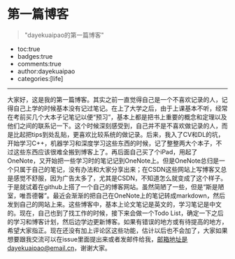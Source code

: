 # 第一篇博客
> "dayekuaipao的第一篇博客"
- toc:true
- badges:true
- comments:true
- author:dayekuaipao
- categories:[life]
---

大家好，这是我的第一篇博客。其实之前一直觉得自己是一个不喜欢记录的人，记得自己上学的时候基本没有记过笔记。在上了大学之后，由于上课基本不听，经常在考前买几个大本子记笔记以便“预习”，基本上都是把书上重要的概念和定理以及他们之间的联系记一下。这个时候深刻感受到，自己并不是不喜欢做记录的人，而是比起把tips到处乱贴，更喜欢比较系统的做记录。后来，我入了CV和DL的坑，开始学习C++，机器学习和深度学习这些东西的时候，记了整整两大个本子，不过这些东西应该很难全搬到博客上了。再后面自己买了个iPad，用起了OneNote，又开始把一些学习时的笔记记到OneNote上。但是OneNote总归是一个只属于自己的笔记，没有办法和大家分享出来；在CSDN这些网站上写博客又总是感觉不舒服，因为广告太多了，尤其是CSDN，不知道怎么就变成了这个样子。于是就试着在github上搭了一个自己的博客网站。虽然简陋了一些，但是“斯是陋室，唯吾德馨”。最近会渐渐的把自己在OneNote上的笔记转成markdown，然后发到自己的网站上来。这些博客中，基本上论文笔记是英文的，学习笔记是中文的。现在，自己也到了找工作的时候，接下来会做一个Todo List，确定一下之后的学习和博客计划，然后边学边更新博客。如果有错误的地方或有待提高的地方，希望大家指正。现在还没有加上评论区这些功能，估计以后也不会加了，大家如果想要跟我交流可以在issue里面提出来或者发邮件给我，邮箱地址是dayekuaipao@email.cn，谢谢大家。